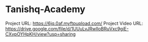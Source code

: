 # Tanishq-Academy
Project URL: https://6jq.0af.myftpupload.com/
Project Video URL: https://drive.google.com/file/d/1UUuLvJRwIloBRuVxc9giE-CXvpOYHpKH/view?usp=sharing
